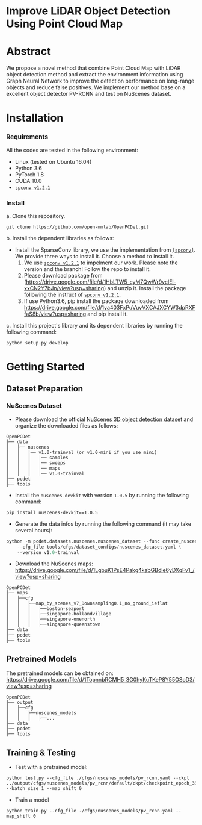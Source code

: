 # Improve LiDAR Object Detection Using Point Cloud Map

# Abstract
We propose a novel method that combine Point Cloud Map with LiDAR object detection method and extract the environment information using Graph Neural Network to improve the detection performance on long-range objects and reduce false positives. We implement our method base on a excellent object detector PV-RCNN and test on NuScenes dataset.
# Installation

### Requirements
All the codes are tested in the following environment:
* Linux (tested on Ubuntu 16.04)
* Python 3.6
* PyTorch 1.8
* CUDA 10.0
* [`spconv v1.2.1`](https://github.com/traveller59/spconv/tree/v1.2.1)

### Install
a. Clone this repository.
```shell
git clone https://github.com/open-mmlab/OpenPCDet.git
```

b. Install the dependent libraries as follows:
* Install the SparseConv library, we use the implementation from [`[spconv]`](https://github.com/traveller59/spconv). We provide three ways to install it. Choose a method to install it.
    1.    We use [`spconv v1.2.1`](https://github.com/traveller59/spconv/tree/v1.2.1) to impelment  our work.  Please note the version and the branch! Follow the repo to install it.
    2.    Please download package from (https://drive.google.com/file/d/1HbLTW5_cyM7QwWr9ycIEl-xxCN2Y7bJn/view?usp=sharing) and unzip it. Install the package following the instruct of [`spconv v1.2.1`](https://github.com/traveller59/spconv/tree/v1.2.1).
    3.    If use Python3.6, pip install the package downloaded from https://drive.google.com/file/d/1va403FxPuVuvVXCAJXCYW3dpRXFfaS8b/view?usp=sharing and pip install it. 

  
c. Install this project's library and its dependent libraries by running the following command:
```shell
python setup.py develop
```

# Getting Started

## Dataset Preparation
### NuScenes Dataset
* Please download the official [NuScenes 3D object detection dataset](https://www.nuscenes.org/download) and 
organize the downloaded files as follows: 
```
OpenPCDet
├── data
│   ├── nuscenes
│   │   │── v1.0-trainval (or v1.0-mini if you use mini)
│   │   │   │── samples
│   │   │   │── sweeps
│   │   │   │── maps
│   │   │   │── v1.0-trainval  
├── pcdet
├── tools
```

* Install the `nuscenes-devkit` with version `1.0.5` by running the following command: 
```shell script
pip install nuscenes-devkit==1.0.5
```

* Generate the data infos by running the following command (it may take several hours): 
```python 
python -m pcdet.datasets.nuscenes.nuscenes_dataset --func create_nuscenes_infos \
    --cfg_file tools/cfgs/dataset_configs/nuscenes_dataset.yaml \
    --version v1.0-trainval
```
* Download the NuScenes maps: https://drive.google.com/file/d/1LgbuK1PsE4Pakg4kabGBdle6yDXqFv1_/view?usp=sharing
```
OpenPCDet
├── maps
│   ├──cfg
│   │   ├──map_by_scenes_v7_Downsampling0.1_no_ground_ieflat
│   │   │   ├──boston-seaport      
│   │   │   ├──singapore-hollandvillage
│   │   │   ├──singapore-onenorth
│   │   │   ├──singapore-queenstown
├── data
├── pcdet
├── tools
```


## Pretrained Models

The pretrained models can be obtained on: https://drive.google.com/file/d/1TopnnbRCMH5_3G0hyKuTKeP8Y55OSoD3/view?usp=sharing

```
OpenPCDet
├── output
│   ├──cfg
│   │   ├──nuscenes_models
│   │   │   ├──...
├── data
├── pcdet
├── tools
```
## Training & Testing
* Test with a pretrained model: 
```shell script
python test.py --cfg_file ./cfgs/nuscenes_models/pv_rcnn.yaml --ckpt ../output/cfgs/nuscenes_models/pv_rcnn/default/ckpt/checkpoint_epoch_33.pth --batch_size 1 --map_shift 0
```
* Train a model

```
python train.py --cfg_file ./cfgs/nuscenes_models/pv_rcnn.yaml --map_shift 0
```
